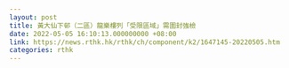 ```yaml
---
layout: post
title: 黃大仙下邨（二區）龍樂樓列「受限區域」需圍封強檢
date: 2022-05-05 16:10:13.000000000 +08:00
link: https://news.rthk.hk/rthk/ch/component/k2/1647145-20220505.htm
categories: rthk
---
```



